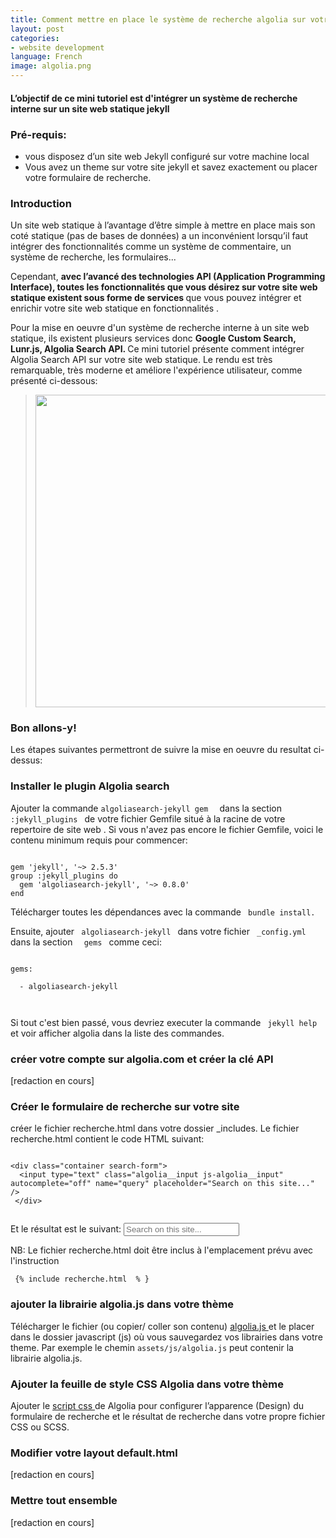 ```yaml
---
title: Comment mettre en place le système de recherche algolia sur votre blog jekyll
layout: post
categories:
- website development
language: French
image: algolia.png
---
```


<h4>L’objectif de ce mini tutoriel est d'intégrer un  système  de recherche  interne sur un site web statique jekyll <h4>

<h3> Pré-requis: </h3>
<ul>
<li>vous disposez d’un site web Jekyll configuré sur votre machine local </li>
<li>Vous avez un theme sur votre site jekyll et savez exactement ou placer votre formulaire de recherche.</li>
</ul>

<h3> Introduction </h3>

<p>Un site web statique à l’avantage d’être simple à mettre en place mais son coté statique (pas de bases de données) a un inconvénient lorsqu’il faut intégrer des fonctionnalités comme un système de commentaire, un système de recherche, les formulaires... </p>
<p> Cependant, <b>avec l’avancé des technologies API (Application Programming Interface), toutes les fonctionnalités que vous désirez sur votre site web statique existent sous forme de services </b> que vous pouvez intégrer et enrichir votre site web statique en fonctionnalités .</p>

<p>Pour la mise en oeuvre d'un système de recherche interne à un site web statique, ils existent plusieurs services donc <b>Google Custom Search, Lunr.js, Algolia Search API. </b>Ce mini tutoriel présente comment intégrer Algolia Search API sur votre site web statique.  Le rendu est très remarquable,  très moderne et améliore l'expérience utilisateur, comme présenté ci-dessous:</p>

<blockquote><img src='{{site.url}}/assets/img/algoliajekyll.gif' width="500px"></blockquote>

<h3> Bon allons-y! </h3>
<p> Les étapes suivantes permettront de suivre la mise en oeuvre du resultat ci-dessus: </p>

<h3>Installer le plugin Algolia search </h3>
<p>Ajouter la commande <code>algoliasearch-jekyll gem  </code> dans la section <code> :jekyll_plugins </code> de votre fichier Gemfile situé à la racine de votre repertoire de site web . Si vous n'avez pas encore le fichier Gemfile, voici le contenu minimum requis pour commencer: 
</p>
<pre><code>
gem 'jekyll', '~> 2.5.3' 
group :jekyll_plugins do 
  gem 'algoliasearch-jekyll', '~> 0.8.0'
end
</code></pre>
<p>Télécharger  toutes les dépendances avec la commande <code> bundle install. </code></p><p>Ensuite, ajouter <code> algoliasearch-jekyll </code> dans votre fichier <code> _config.yml </code> dans la section <code>  gems </code> comme ceci:<br>
<pre><code>
gems: <br>
  - algoliasearch-jekyll<br>
	</code></pre>
	</p><p> Si tout c'est bien passé, vous devriez executer la commande <code> jekyll help </code> et voir afficher algolia dans la liste des commandes.</p>
<h3> créer votre compte sur algolia.com et créer la clé API </h3>
[redaction en cours]
 
<h3>Créer le formulaire de recherche sur votre site</h3>
<p>créer le fichier recherche.html dans votre dossier _includes. Le fichier recherche.html contient le code HTML suivant:</p>
<pre><code>
&lt;div class="container search-form"&gt;
  &lt;input type="text" class="algolia__input js-algolia__input" autocomplete="off" name="query" placeholder="Search on this site..."  /&gt;
 &lt;/div&gt;
 </code></pre>
<p> Et le résultat est le suivant:  <input type="text" class="algolia__input js-algolia__input" autocomplete="off" name="query" placeholder="Search on this site..."  /></p> <p> NB: Le fichier recherche.html doit être inclus à l'emplacement prévu avec l'instruction  <pre><code> &#123;% include recherche.html  % &#125;</code></pre></p>
 <h3>ajouter la librairie algolia.js dans votre thème </h3>
 <p>Télécharger le fichier (ou copier/ coller son contenu)  
 <a href="https://github.com/algolia/algoliasearch-jekyll-hyde/blob/master/public/js/algolia.js" target="_blank"> algolia.js </a> et le placer dans le dossier javascript (js) où vous sauvegardez vos librairies dans votre theme. Par exemple le chemin <code>assets/js/algolia.js</code> peut contenir la librairie algolia.js. </p>
 <h3>Ajouter la feuille de style CSS Algolia dans votre thème</h3>
 <p>  Ajouter le <a href ="https://github.com/algolia/algoliasearch-jekyll-hyde/blob/master/public/css/algolia.css" target="_blank">script css  </a>de Algolia pour configurer l’apparence (Design) du formulaire de recherche et le résultat de recherche dans votre propre fichier CSS ou SCSS.

</p>
 <h3>Modifier votre layout default.html </h3>
 [redaction en cours]
 <h3>Mettre tout ensemble </h3>
 [redaction en cours]

